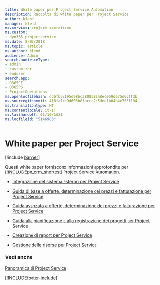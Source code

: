 ```yaml
---
title: White paper per Project Service Automation
description: Raccolta di white paper per Project Service
author: kfend
manager: kfend
ms.service: project-operations
ms.custom:
- dyn365-projectservice
ms.date: 8/03/2018
ms.topic: article
ms.author: kfend
audience: Admin
search.audienceType:
- admin
- customizer
- enduser
search.app:
- D365CE
- D365PS
- ProjectOperations
ms.openlocfilehash: dc6fb5c195d98bc3808383a8ec059d675d6cff3b
ms.sourcegitcommit: 418fa1fe9d605b8faccc2d5dee1b04b4e753f194
ms.translationtype: HT
ms.contentlocale: it-IT
ms.lasthandoff: 02/10/2021
ms.locfileid: "5146983"
---
```

# <a name="white-papers-for-project-service"></a>White paper per Project Service

[!include [banner](../includes/psa-now-project-operations.md)]

Questi white paper forniscono informazioni approfondite per [!INCLUDE[pn_crm_shortest](../includes/pn-crm-shortest.md)] Project Service Automation.

-   [Integrazione del sistema esterno per Project Service](https://go.microsoft.com/fwlink/?LinkId=825445)

-   [Guida di base a offerte, determinazione dei prezzi e fatturazione per Project Service](https://go.microsoft.com/fwlink/?LinkId=825241)

-   [Guida avanzata a offerte, determinazione dei prezzi e fatturazione per Project Service](https://go.microsoft.com/fwlink/?LinkId=825242)

-   [Guida alla pianificazione e alla registrazione dei progetti per Project Service](https://go.microsoft.com/fwlink/?LinkId=825243)

-   [Creazione di report per Project Service](https://go.microsoft.com/fwlink/?LinkId=825446)

-   [Gestione delle risorse per Project Service](https://go.microsoft.com/fwlink/?LinkId=825244)

### <a name="see-also"></a>Vedi anche
 [Panoramica di Project Service](../psa/overview.md)


[!INCLUDE[footer-include](../includes/footer-banner.md)]